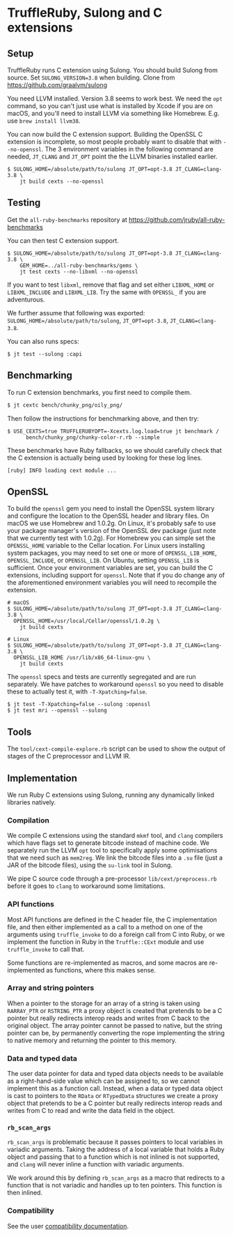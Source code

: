 # TruffleRuby, Sulong and C extensions

## Setup

TruffleRuby runs C extension using Sulong. You should build Sulong from source.
Set `SULONG_VERSION=3.8` when building. Clone from 
https://github.com/graalvm/sulong

You need LLVM installed. Version 3.8 seems to work best. We need the `opt`
command, so you can't just use what is installed by Xcode if you are on macOS,
and you'll need to install LLVM via something like Homebrew. E.g. use 
`brew install llvm38`.

You can now build the C extension support. Building the OpenSSL C extension is
incomplete, so most people probably want to disable that with `--no-openssl`.
The 3 environment variables in the following command are needed, `JT_CLANG` and
`JT_OPT` point the the LLVM binaries installed earlier. 

```
$ SULONG_HOME=/absolute/path/to/sulong JT_OPT=opt-3.8 JT_CLANG=clang-3.8 \
    jt build cexts --no-openssl
```

## Testing

Get the `all-ruby-benchmarks` repository at 
https://github.com/jruby/all-ruby-benchmarks

You can then test C extension support.

```
$ SULONG_HOME=/absolute/path/to/sulong JT_OPT=opt-3.8 JT_CLANG=clang-3.8 \
    GEM_HOME=../all-ruby-benchmarks/gems \
    jt test cexts --no-libxml --no-openssl
```

If you want to test `libxml`, remove that flag and set either `LIBXML_HOME` or
`LIBXML_INCLUDE` and `LIBXML_LIB`. Try the same with `OPENSSL_` if you are
adventurous.

We further assume that following was exported: 
`SULONG_HOME=/absolute/path/to/sulong`, `JT_OPT=opt-3.8`, `JT_CLANG=clang-3.8`. 

You can also runs specs:

```
$ jt test --sulong :capi
```

## Benchmarking

To run C extension benchmarks, you first need to compile them.

```bash
$ jt cextc bench/chunky_png/oily_png/
```

Then follow the instructions for benchmarking above, and then try:

```
$ USE_CEXTS=true TRUFFLERUBYOPT=-Xcexts.log.load=true jt benchmark /
      bench/chunky_png/chunky-color-r.rb --simple
```

These benchmarks have Ruby fallbacks, so we should carefully check that the
C extension is actually being used by looking for these log lines.

```
[ruby] INFO loading cext module ...
```

## OpenSSL

To build the `openssl` gem you need to install the OpenSSL system library and configure the
location to the OpenSSL header and library files. On macOS we use Homebrew and 1.0.2g.
On Linux, it's probably safe to use your package manager's version of the OpenSSL dev package
(just note that we currently test with 1.0.2g). For Homebrew you can simple set the `OPENSSL_HOME`
variable to the Cellar location. For Linux users installing system packages, you may need 
to set one or more of `OPENSSL_LIB_HOME`, `OPENSSL_INCLUDE`, or `OPENSSL_LIB`. On Ubuntu,
setting `OPENSSL_LIB` is sufficient. Once your environment variables are set, you can build
the C extensions, including support for `openssl`. Note that if you do change any of the
aforementioned environment variables you will need to recompile the extension.

```
# macOS
$ SULONG_HOME=/absolute/path/to/sulong JT_OPT=opt-3.8 JT_CLANG=clang-3.8 \
  OPENSSL_HOME=/usr/local/Cellar/openssl/1.0.2g \
    jt build cexts
    
# Linux
$ SULONG_HOME=/absolute/path/to/sulong JT_OPT=opt-3.8 JT_CLANG=clang-3.8 \
  OPENSSL_LIB_HOME /usr/lib/x86_64-linux-gnu \
    jt build cexts
```

The `openssl` specs and tests are currently segregated and are run separately.
We have patches to workaround `openssl` so you need to disable these to
actually test it, with `-T-Xpatching=false`.

```
$ jt test -T-Xpatching=false --sulong :openssl
$ jt test mri --openssl --sulong
```

## Tools

The `tool/cext-compile-explore.rb` script can be used to show the output of
stages of the C preprocessor and LLVM IR.

## Implementation

We run Ruby C extensions using Sulong, running any dynamically linked libraries
natively.

### Compilation

We compile C extensions using the standard `mkmf` tool, and `clang` compilers
which have flags set to generate bitcode instead of machine code. We separately
run the LLVM `opt` tool to specifically apply some optimisations that we need
such as `mem2reg`. We link the bitcode files into a `.su` file (just a JAR of
the bitcode files), using the `su-link` tool in Sulong.

We pipe C source code through a pre-processor `lib/cext/preprocess.rb` before it
goes to `clang` to workaround some limitations.

### API functions

Most API functions are defined in the C header file, the C implementation file,
and then either implemented as a call to a method on one of the arguments using
`truffle_invoke` to do a foreign call from C into Ruby, or we implement the
function in Ruby in the `Truffle::CExt` module and use `truffle_invoke` to call
that.

Some functions are re-implemented as macros, and some macros are re-implemented
as functions, where this makes sense.

### Array and string pointers

When a pointer to the storage for an array of a string is taken using
`RARRAY_PTR` or `RSTRING_PTR` a proxy object is created that pretends to be a C
pointer but really redirects interop reads and writes from C back to the
original object. The array pointer cannot be passed to native, but the string
pointer can be, by permanently converting the rope implementing the string to
native memory and returning the pointer to this memory.

### Data and typed data

The user data pointer for data and typed data objects needs to be available as a
right-hand-side value which can be assigned to, so we cannot implement this as a
function call. Instead, when a data or typed data object is cast to pointers to
the `RData` or `RTypedData` structures we create a proxy object that pretends to
be a C pointer but really redirects interop reads and writes from C to read and
write the data field in the object.

### `rb_scan_args`

`rb_scan_args` is problematic because it passes pointers to local variables in
variadic arguments. Taking the address of a local variable that holds a Ruby
object and passing that to a function which is not inlined is not supported, and
`clang` will never inline a function with variadic arguments.

We work around this by defining `rb_scan_args` as a macro that redirects to a
function that is not variadic and handles up to ten pointers. This function is
then inlined.

### Compatibility

See the user [compatibility documentation](../user/compatibility.md).
